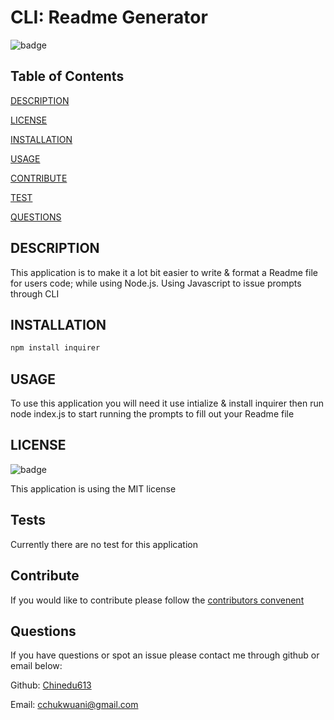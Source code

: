 
# CLI: Readme Generator

![badge](https://img.shields.io/badge/license-MIT-blue.svg)

## Table of Contents

[DESCRIPTION](#description)

[LICENSE](#license)

[INSTALLATION](#installation)

[USAGE](#usage)

[CONTRIBUTE](#contribute)

[TEST](#test)

[QUESTIONS](#Questions)

## DESCRIPTION

This application is to make it a lot bit easier to write & format a Readme file for users code; while using Node.js. Using Javascript to issue prompts through CLI


## INSTALLATION

``` bash 
npm install inquirer
``` 


## USAGE

To use this application you will need it use intialize & install inquirer then run node index.js to start running the prompts to fill out your Readme file 

## LICENSE

![badge](https://img.shields.io/badge/license-MIT-blue.svg)

This application is using the MIT license


## Tests

Currently there are no test for this application

## Contribute

If you would like to contribute please follow the [contributors convenent](https://www.contributor-covenant.org/version/2/0/code_of_conduct/code_of_conduct.txt)

## Questions

If you have questions or spot an issue please contact me through github or email below:

Github: [Chinedu613](https://github.com/Chinedu613)

Email: cchukwuani@gmail.com
